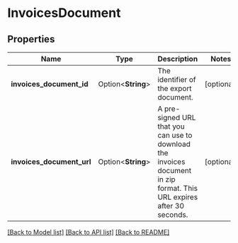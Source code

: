 # InvoicesDocument

## Properties

Name | Type | Description | Notes
------------ | ------------- | ------------- | -------------
**invoices_document_id** | Option<**String**> | The identifier of the export document. | [optional]
**invoices_document_url** | Option<**String**> | A pre-signed URL that you can use to download the invoices document in zip format. This URL expires after 30 seconds. | [optional]

[[Back to Model list]](../README.md#documentation-for-models) [[Back to API list]](../README.md#documentation-for-api-endpoints) [[Back to README]](../README.md)


